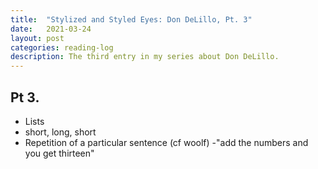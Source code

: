 ```yaml
---
title:  "Stylized and Styled Eyes: Don DeLillo, Pt. 3"
date:   2021-03-24
layout: post
categories: reading-log
description: The third entry in my series about Don DeLillo.
---
```


## Pt 3.

- Lists
- short, long, short
- Repetition of a particular sentence (cf woolf)
	-"add the numbers and you get thirteen"
